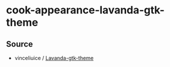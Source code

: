 

# cook-appearance-lavanda-gtk-theme




## Source

* vinceliuice / [Lavanda-gtk-theme](https://github.com/vinceliuice/Lavanda-gtk-theme)
